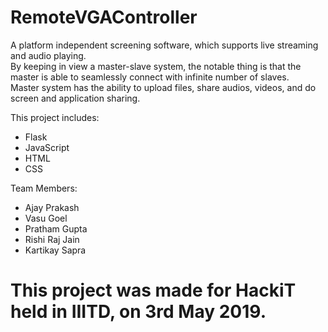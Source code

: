 # RemoteVGAController

A platform independent screening software, which supports live streaming and audio playing. <br />
By keeping in view a master-slave system, the notable thing is that the master is able to seamlessly connect with infinite number of slaves. <br />
Master system has the ability to upload files, share audios, videos, and do screen and application sharing. 

This project includes:
  - Flask
  - JavaScript
  - HTML
  - CSS

Team Members:
 - Ajay Prakash
 - Vasu Goel
 - Pratham Gupta
 - Rishi Raj Jain
 - Kartikay Sapra
# This project was made for HackiT held in IIITD, on 3rd May 2019.

